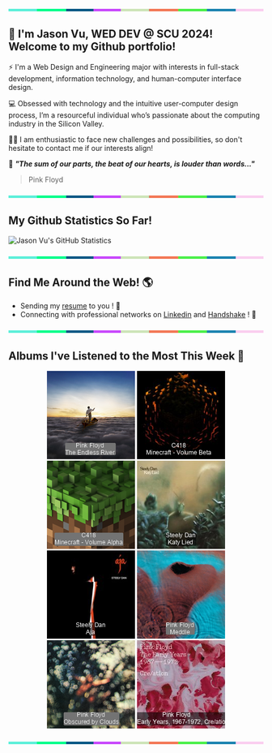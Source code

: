 <img src="./.github/workflows/banner_strip.png" width="100%" height="5px">

## 👋 I'm Jason Vu, WED DEV @ SCU 2024! Welcome to my Github portfolio! 

⚡ I'm a Web Design and Engineering major with interests in full-stack development, information technology, and human-computer interface design.

💻 Obsessed with technology and the intuitive user-computer design process, I’m a resourceful individual who’s passionate about the computing industry in the Silicon Valley.

🙋‍♂️ I am enthusiastic to face new challenges and possibilities, so don't hesitate to contact me if our interests align!

🤝 ***"The sum of our parts, the beat of our hearts, is louder than words..."***
> Pink Floyd

<img src="./.github/workflows/banner_strip.png" width="100%" height="5px">

## My Github Statistics So Far!
![Jason Vu's GitHub Statistics](https://github-readme-stats.vercel.app/api?username=JAVAB3ANS&show_icons=true)

<img src="./.github/workflows/banner_strip.png" width="100%" height="5px">

## Find Me Around the Web! 🌎
- Sending my [resume](https://javab3ans.github.io/pdfs/resume.pdf) to you ! 📝
- Connecting with professional networks on [Linkedin](https://www.linkedin.com/in/jason-anh-vu/) and [Handshake](https://scu.joinhandshake.com/stu/users/25718798) ! 💼  

<img src="./.github/workflows/banner_strip.png" width="100%" height="5px">

## Albums I've Listened to the Most This Week 🎹 

<!-- lastfm -->
<p align="center"><a href="https://www.last.fm/music/Pink+Floyd/The+Endless+River"><img src="./album-covers-finished/album-cover_final_0.png" title="Pink Floyd - The Endless River"></a> <a href="https://www.last.fm/music/C418/Minecraft+-+Volume+Beta"><img src="./album-covers-finished/album-cover_final_1.png" title="C418 - Minecraft - Volume Beta"></a> <a href="https://www.last.fm/music/C418/Minecraft+-+Volume+Alpha"><img src="./album-covers-finished/album-cover_final_2.png" title="C418 - Minecraft - Volume Alpha"></a> <a href="https://www.last.fm/music/Steely+Dan/Katy+Lied"><img src="./album-covers-finished/album-cover_final_3.png" title="Steely Dan - Katy Lied"></a> <a href="https://www.last.fm/music/Steely+Dan/Aja"><img src="./album-covers-finished/album-cover_final_4.png" title="Steely Dan - Aja"></a> <a href="https://www.last.fm/music/Pink+Floyd/Meddle"><img src="./album-covers-finished/album-cover_final_5.png" title="Pink Floyd - Meddle"></a> <a href="https://www.last.fm/music/Pink+Floyd/Obscured+by+Clouds"><img src="./album-covers-finished/album-cover_final_6.png" title="Pink Floyd - Obscured by Clouds"></a> <a href="https://www.last.fm/music/Pink+Floyd/The+Early+Years,+1967-1972,+Cre%2Fation"><img src="./album-covers-finished/album-cover_final_7.png" title="Pink Floyd - The Early Years, 1967-1972, Cre/ation"></a> </p>

<img src="./.github/workflows/banner_strip.png" width="100%" height="5px">
